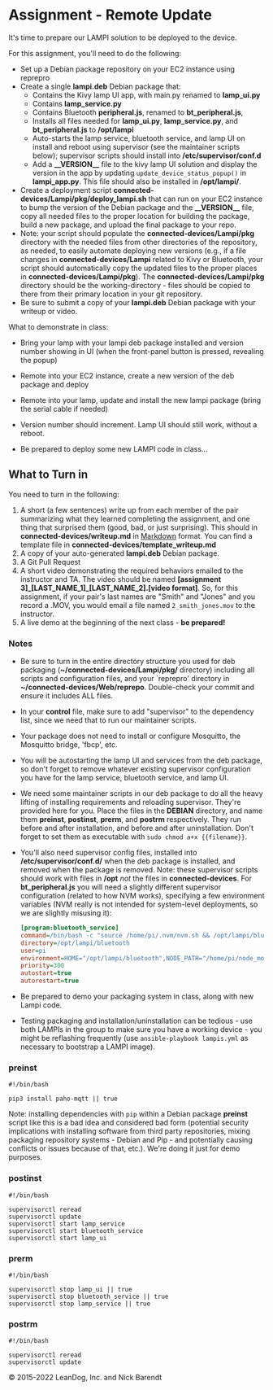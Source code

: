 # Assignment - Remote Update

It's time to prepare our LAMPI solution to be deployed to the device. 

For this assignment, you'll need to do the following:

* Set up a Debian package repository on your EC2 instance using reprepro
* Create a single **lampi.deb** Debian package that:
    * Contains the Kivy lamp UI app, with main.py renamed to **lamp_ui.py**
    * Contains **lamp_service.py**
    * Contains Bluetooth **peripheral.js**, renamed to **bt\_peripheral.js**,
    * Installs all files needed for **lamp\_ui.py**, **lamp\_service.py**, and **bt\_peripheral.js** to **/opt/lampi**
    * Auto-starts the lamp service, bluetooth service, and lamp UI on install and reboot using supervisor (see the maintainer scripts below); supervisor scripts should install into **/etc/supervisor/conf.d** 
    * Add a **\_\_VERSION\_\_** file to the kivy lamp UI solution and display the version in the app by updating `update_device_status_popup()` in **lampi\_app.py**. This file should also be installed in **/opt/lampi/**.
* Create a deployment script **connected-devices/Lampi/pkg/deploy_lampi.sh** that can run on your EC2 instance to bump the version of the Debian package and the **\_\_VERSION\_\_** file, copy all needed files to the proper location for building the package, build a new package, and upload the final package to your repo.
* Note: your script should populate the **connected-devices/Lampi/pkg** directory with the needed files from other directories of the repository, as needed, to easily automate deploying new versions (e.g., if a file changes in **connected-devices/Lampi** related to Kivy or Bluetooth, your script should automatically copy the updated files to the proper places in **connected-devices/Lampi/pkg**).  The **connected-devices/Lampi/pkg** directory should be the working-directory - files should be copied to there from their primary location in your git repository.
* Be sure to submit a copy of your **lampi.deb** Debian package with your writeup or video.

What to demonstrate in class:

* Bring your lamp with your lampi deb package installed and version number showing in UI (when the front-panel button is pressed, revealing the popup)
* Remote into your EC2 instance, create a new version of the deb package and deploy
* Remote into your lamp, update and install the new lampi package (bring the serial cable if needed)
* Version number should increment. Lamp UI should still work, without a reboot.

* Be prepared to deploy some new LAMPI code in class...

## What to Turn in

You need to turn in the following:

1. A short (a few sentences) write up from each member of the pair summarizing what they learned completing the assignment, and one thing that surprised them (good, bad, or just surprising).  This should in **connected-devices/writeup.md** in [Markdown](https://daringfireball.net/projects/markdown/) format.  You can find a template file in **connected-devices/template\_writeup.md**
1. A copy of your auto-generated **lampi.deb** Debian package.
2. A Git Pull Request
3. A short video demonstrating the required behaviors emailed to the instructor and TA.  The video should be named **[assignment 3]_[LAST_NAME_1]\_[LAST_NAME_2].[video format]**.  So, for this assignment, if your pair's last names are "Smith" and "Jones" and you record a .MOV, you would email a file named ```2_smith_jones.mov``` to the instructor.
4. A live demo at the beginning of the next class - **be prepared!**




### Notes

* Be sure to turn in the entire directory structure you used for deb packaging (**~/connected-devices/Lampi/pkg/** directory) including all scripts and configuration files, and your `reprepro' directory in **~/connected-devices/Web/reprepo**. Double-check your commit and ensure it includes ALL files.
* In your **control** file, make sure to add "supervisor" to the dependency list, since we need that to run our maintainer scripts.
* Your package does not need to install or configure Mosquitto, the Mosquitto bridge, 'fbcp', etc.
* You will be autostarting the lamp UI and services from the deb package, so don't forget to remove whatever existing supervisor configuration you have for the lamp service, bluetooth service, and lamp UI.
* We need some maintainer scripts in our deb package to do all the heavy lifting of installing requirements and reloading supervisor. They're provided here for you. Place the files in the **DEBIAN** directory, and name them **preinst**, **postinst**, **prerm**, and **postrm** respectively. They run before and after installation, and before and after uninstallation. Don't forget to set them as executable with `sudo chmod a+x {{filename}}`.
* You'll also need supervisor config files, installed into **/etc/supervisor/conf.d/** when the deb package is installed, and removed when the package is removed. Note: these supervisor scripts should work with files in **/opt** _not_ the files in **connected-devices**.  For **bt_peripheral.js** you will need a slightly different supervisor configuration (related to how NVM works), specifying a few environment variables (NVM really is not intended for system-level deployments, so we are slightly misusing it):

    ```INI
    [program:bluetooth_service]
    command=/bin/bash -c "source /home/pi/.nvm/nvm.sh && /opt/lampi/bluetooth/bt_peripheral.js"
    directory=/opt/lampi/bluetooth
    user=pi
    environment=HOME="/opt/lampi/bluetooth",NODE_PATH="/home/pi/node_modules"
    priority=300
    autostart=true
    autorestart=true
    ```
* Be prepared to demo your packaging system in class, along with new Lampi code.
* Testing packaging and installation/uninstallation can be tedious - use both LAMPIs in the group to make sure you have a working device - you might be reflashing frequently (use ```ansible-playbook lampis.yml``` as necessary to bootstrap a LAMPI image). 

### preinst
```
#!/bin/bash

pip3 install paho-mqtt || true
```

Note: installing dependencies with `pip` within a Debian package **preinst** script like this is a bad idea and considered bad form (potential security implications with installing software from third party repositories, mixing packaging repository systems - Debian and Pip - and potentially causing conflicts or issues because of that, etc.).  We're doing it just for demo purposes.

### postinst
```
#!/bin/bash

supervisorctl reread
supervisorctl update
supervisorctl start lamp_service
supervisorctl start bluetooth_service
supervisorctl start lamp_ui
```

### prerm
```
#!/bin/bash

supervisorctl stop lamp_ui || true
supervisorctl stop bluetooth_service || true
supervisorctl stop lamp_service || true
```

### postrm
```
#!/bin/bash

supervisorctl reread
supervisorctl update
```


&copy; 2015-2022 LeanDog, Inc. and Nick Barendt
